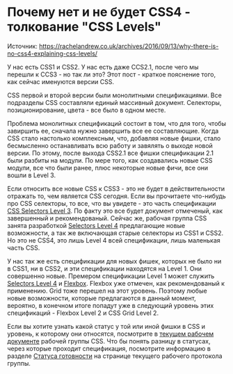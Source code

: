 # Почему нет и не будет CSS4 - толкование "CSS Levels"
Источник: https://rachelandrew.co.uk/archives/2016/09/13/why-there-is-no-css4-explaining-css-levels/

У нас есть CSS1 и CSS2. У нас есть даже CCS2.1, после чего мы перешли к CCS3 - но так ли это? Этот пост - краткое пояснение того, как сейчас именуются версии CSS.

CSS первой и второй версии были монолитными спецификациями. Все подразделы CSS составляли единый массивный документ. Селекторы, позиционирование, цвета - все было в одном месте.

Проблема монолитных спецификаций состоит в том, что для того, чтобы завиршить ее, сначала нужно завершить все ее составляющие. Когда CSS стало настолько комплексным, что, добавляя новые фишки, стало бесмысленно останавливать всю работу и завялять о выходе новой версии. По этому, после выхода CSS2.1 все фишки спецификации 2.1 были разбиты на модули. По мере того, как создавались новые CSS модули, все что были ранее, плюс некоторые новые фичи, все они вошли в Level 3. 

Если относить все новые CSS к CSS3 - это не будет в действительности отражать то, чем является CSS сегодня. Если вы прочитаете что-нибудь про CSS селекторы, то все, что вы увидете - это часть спецификации  [CSS Selectors Level 3](https://www.w3.org/TR/css3-selectors/). По факту это все будет документ отмеченый, как завершенный и рекомендованый. Сейчас же, рабочая группа CSS занята разработкой [Selectors Level 4](https://drafts.csswg.org/selectors-4/) предлагающие новые возможности, а так же включающая старые селекторы из CSS1 и CSS2. Но это не CSS4, это лишь Level 4 всей спецификации, лишь маленькая часть CSS.

У нас так же есть спецификации для новых фишек, которых не было ни в CSS1, ни в CSS2, и эти спецификации находятся на Level 1. Они совершенно новые. Премером спецификации Level 1 может служить [Selectors Level 4](https://drafts.csswg.org/css-grid/) и [Flexbox](https://www.w3.org/TR/css-flexbox-1/). Flexbox уже отмечен, как рекомендованый к применению. Grid тоже перешел на этот уровень. Поэтому любые новые возможности, которые предлагаются в данный момент, вероятно, в конечном итоге попадут уже в следующий уровень этих спецификаций - Flexbox Level 2 и CSS Grid Level 2.

Если вы хотите узнать какой статус у той или иной фишки в CSS и уровень, к которому они относятся, посмотрите в [текущем рабочем документе](https://www.w3.org/Style/CSS/current-work) рабочей группы CSS. Что бы понять разницу в статусах, через которые проходит спецификация, посмотрите информацию в разделе [Статуса готовности](https://www.w3.org/2005/10/Process-20051014/tr#maturity-levels) на странице текущего рабочего протокола группы.
